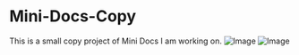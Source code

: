 # Mini-Docs-Copy
This is a small copy project of Mini Docs I am working on. 
![Image](https://github.com/user-attachments/assets/3df3d95a-6975-4d71-81b5-fe7f4bae0899)
![Image](https://github.com/user-attachments/assets/2e726915-d568-48b1-bbc3-fae33320fcb8)
